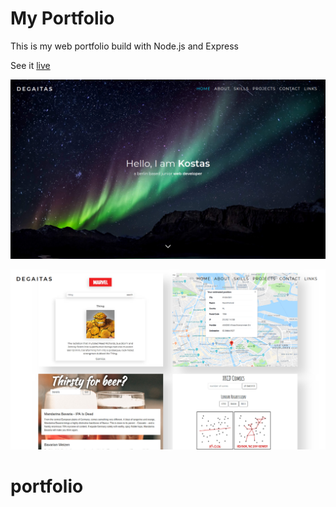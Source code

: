 # My Portfolio

This is my web portfolio build with Node.js and Express

See it [live](https://kostasdegaitas.de/)

![screenshot website](https://github.com/d3ga/portfolio-nodejs/blob/master/docs/portfolio_screen.png "screenshot website")

![screenshot website](https://github.com/d3ga/portfolio-nodejs/blob/master/docs/portfolio_screen_2.png "screenshot website")
# portfolio
